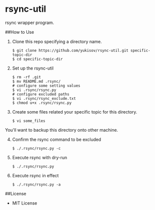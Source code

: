 rsync-util
==========

rsync wrapper program.

##How to Use

1. Clone this repo specifying a directory name.
    ```
    $ git clone https://github.com/yukisov/rsync-util.git specific-topic-dir
    $ cd specific-topic-dir
    ```

2. Set up the rsync-util
    ```
    $ rm -rf .git
    $ mv README.md .rsync/
    # configure some setting values
    $ vi .rsync/rsync.py
    # configure excluded paths
    $ vi .rsync/rsync_exclude.txt
    $ chmod u+x .rsync/rsync.py
    ```

3. Create some files related your specific topic for this directory. 
    ```
    $ vi some_files
    ```
You'll want to backup this directory onto other machine.

4. Confirm the rsync command to be excluded
    ```
    $ ./.rsync/rsync.py -c
    ```

5. Execute rsync with dry-run
    ```
    $ ./.rsync/rsync.py
    ```

6. Execute rsync in effect
    ```
    $ ./.rsync/rsync.py -a
    ```

##License
- MIT License
